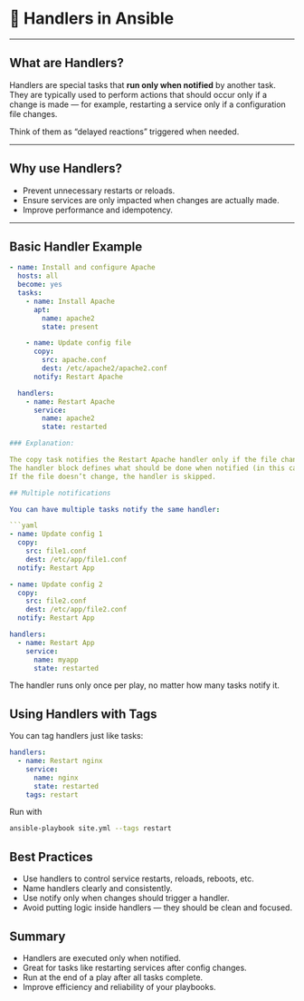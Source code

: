 # 🚦 Handlers in Ansible

---

## What are Handlers?

Handlers are special tasks that **run only when notified** by another task. They are typically used to perform actions that should occur only if a change is made — for example, restarting a service only if a configuration file changes.

Think of them as “delayed reactions” triggered when needed.

---

## Why use Handlers?

- Prevent unnecessary restarts or reloads.
- Ensure services are only impacted when changes are actually made.
- Improve performance and idempotency.

---

## Basic Handler Example

```yaml
- name: Install and configure Apache
  hosts: all
  become: yes
  tasks:
    - name: Install Apache
      apt:
        name: apache2
        state: present

    - name: Update config file
      copy:
        src: apache.conf
        dest: /etc/apache2/apache2.conf
      notify: Restart Apache

  handlers:
    - name: Restart Apache
      service:
        name: apache2
        state: restarted

### Explanation:

The copy task notifies the Restart Apache handler only if the file changes.
The handler block defines what should be done when notified (in this case, restart Apache).
If the file doesn’t change, the handler is skipped.

## Multiple notifications

You can have multiple tasks notify the same handler:

```yaml
- name: Update config 1
  copy:
    src: file1.conf
    dest: /etc/app/file1.conf
  notify: Restart App

- name: Update config 2
  copy:
    src: file2.conf
    dest: /etc/app/file2.conf
  notify: Restart App

handlers:
  - name: Restart App
    service:
      name: myapp
      state: restarted
```

The handler runs only once per play, no matter how many tasks notify it.

## Using Handlers with Tags

You can tag handlers just like tasks:

```yaml
handlers:
  - name: Restart nginx
    service:
      name: nginx
      state: restarted
    tags: restart
```

Run with

```bash
ansible-playbook site.yml --tags restart
```

## Best Practices

- Use handlers to control service restarts, reloads, reboots, etc.
- Name handlers clearly and consistently.
- Use notify only when changes should trigger a handler.
- Avoid putting logic inside handlers — they should be clean and focused.

## Summary

- Handlers are executed only when notified.
- Great for tasks like restarting services after config changes.
- Run at the end of a play after all tasks complete.
- Improve efficiency and reliability of your playbooks.
